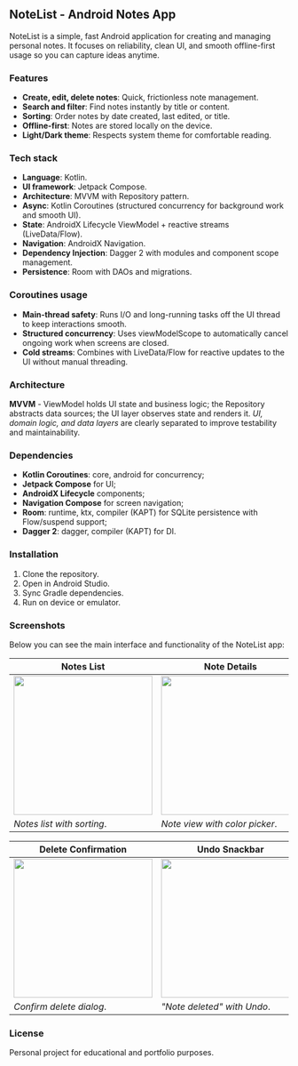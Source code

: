 ## NoteList - Android Notes App
NoteList is a simple, fast Android application for creating and managing personal notes. It focuses on reliability, clean UI, and smooth offline-first usage so you can capture ideas anytime.

### Features
- **Create, edit, delete notes**: Quick, frictionless note management.
- **Search and filter**: Find notes instantly by title or content.
- **Sorting**: Order notes by date created, last edited, or title.
- **Offline-first**: Notes are stored locally on the device.
- **Light/Dark theme**: Respects system theme for comfortable reading.


### Tech stack
+ **Language**: Kotlin.
+ **UI framework**: Jetpack Compose.
+ **Architecture**: MVVM with Repository pattern.
+ **Async**: Kotlin Coroutines (structured concurrency for background work and smooth UI).
+ **State**: AndroidX Lifecycle ViewModel + reactive streams (LiveData/Flow).
+ **Navigation**: AndroidX Navigation.
+ **Dependency Injection**: Dagger 2 with modules and component scope management.
+ **Persistence**: Room with DAOs and migrations.


### Coroutines usage
* **Main-thread safety**: Runs I/O and long-running tasks off the UI thread to keep interactions smooth.
* **Structured concurrency**: Uses viewModelScope to automatically cancel ongoing work when screens are closed.
* **Cold streams**: Combines with LiveData/Flow for reactive updates to the UI without manual threading.


### Architecture
**MVVM** - ViewModel holds UI state and business logic; the Repository abstracts data sources; the UI layer observes state and renders it. *UI, domain logic, and data layers* are clearly separated to improve testability and maintainability.


### Dependencies
- **Kotlin Coroutines**: core, android for concurrency;
- **Jetpack Compose** for UI;
- **AndroidX Lifecycle** components;
- **Navigation Compose** for screen navigation;
- **Room**: runtime, ktx, compiler (KAPT) for SQLite persistence with Flow/suspend support;
- **Dagger 2**: dagger, compiler (KAPT) for DI.


### Installation
1. Clone the repository.
2. Open in Android Studio.
3. Sync Gradle dependencies.
4. Run on device or emulator.


### Screenshots
Below you can see the main interface and functionality of the NoteList app:

| Notes List | Note Details |
|------------| -------------|
| <img src="https://github.com/user-attachments/assets/2dd1a2ea-0dd5-4164-a6eb-e5828cb94a3f" width="250"/> | <img src="https://github.com/user-attachments/assets/53146e77-bf16-4373-a5b2-b155b40292d4" width="250"/> | 
| *Notes list with sorting*. | *Note view with color picker*. |


| Delete Confirmation | Undo Snackbar |
|---------------------|---------------|
| <img src="https://github.com/user-attachments/assets/5dcf982f-fe14-4210-b8e0-3b1109884f88" width="250"/> | <img src="https://github.com/user-attachments/assets/00aa706a-cf24-4619-8cee-96115d167438" width="250"/> |
| *Confirm delete dialog*. | *"Note deleted" with Undo*. |


### License
Personal project for educational and portfolio purposes.
